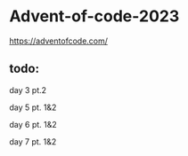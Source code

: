 # Advent-of-code-2023
https://adventofcode.com/

## todo:

day 3 pt.2

day 5 pt. 1&2

day 6 pt. 1&2

day 7 pt. 1&2
